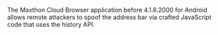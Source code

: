 The Maxthon Cloud Browser application before 4.1.6.2000 for Android allows remote attackers to spoof the address bar via crafted JavaScript code that uses the history API.